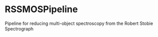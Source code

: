 # RSSMOSPipeline
Pipeline for reducing multi-object spectroscopy from the Robert Stobie Spectrograph
